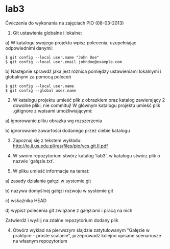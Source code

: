 lab3
====

Ćwiczenia do wykonania na zajęciach PIO (08-03-2013)

1)  Git ustawienia globalne i lokalne:

a) W katalogu swojego projektu wpisz polecenia, uzupełniając odpowiednimi danymi:
	
    $ git config --local user.name "John Doe"
    $ git config --local user.email johndoe@example.com

b) Następnie sprawdź jaka jest różnica pomiędzy ustawieniami lokalnymi i globalnymi za pomocą poleceń

    $ git config --local user.name
    $ git config --global user.name 

2) W katalogu projektu umieść plik z obrazkiem oraz katalog zawierający 2 dowolne pliki, nie commituj!  W głównym katalogu projektu umieść plik .gitignore z wpisami umożliwiającymi:

a) ignorowanie pliku obrazka wg rozszerzenia

b) ignorowanie zawartości dodanego przez ciebie katalogu

3) Zapoznaj się z tekstem wykładu: http://io.ii.us.edu.pl/res/files/pio/vcs.git.II.pdf

4) W swoim repozytorium stwórz katalog 'lab3', w katalogu stwórz plik o nazwie 'gałęzie.txt'.

5) W pliku umieść informacje na temat:

  a) zasady działania gałęzi w systemie git

  b) nazywa domyślnej gałęzi rozwoju w systemie git

  c) wskaźnika HEAD

  d) wypisz polecenia git związane z gałęziami i pracą na nich

Zatwierdź i wyślij na zdalne repozytorium dodany plik

4) Otwórz wykład na pierwszym slajdzie zatytułowanym  "Gałęzie w praktyce – proste scalanie", przeprowadź kolejno opisane scenariusze na własnym repozytorium
